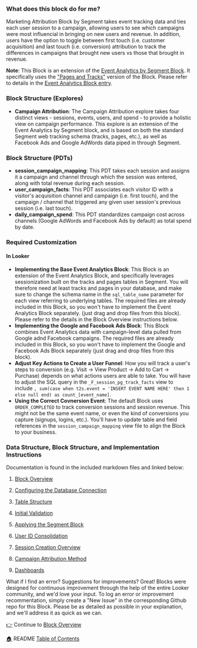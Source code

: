 ### What does this block do for me?
Marketing Attribution Block by Segment takes event tracking data and ties each user session to a campaign, allowing users to see which campaigns were most influencial in bringing on new users and revenue. In addition, users have the option to toggle between first touch (i.e. customer acquisition) and last touch (i.e. conversion) attribution to track the differences in campaigns that brought new users vs those that brought in revenue.

**Note**: This Block is an extension of the [Event Analytics by Segment Block](https://looker.com/platform/blocks/source/event-analytics-by-segment). It specifically uses the ["Pages and Tracks"](https://github.com/llooker/segment_bigquery/blob/master/_5_applying_the_segment_block.md) version of the Block. Please refer to details in the [Event Analytics Block entry](https://github.com/llooker/segment_bigquery).

### Block Structure (Explores)
* **Campaign Attribution**: The Campaign Attribution explore takes four distinct views - sessions, events, users, and spend - to provide a holistic view on campaign performance. This explore is an extension of the Event Analytics by Segment block, and is based on both the standard Segment web tracking schema (tracks, pages, etc.), as well as Facebook Ads and Google AdWords data piped in through Segment.

### Block Structure (PDTs)
* **session_campaign_mapping**: This PDT takes each session and assigns it a campaign and channel through which the session was entered, along with total revenue during each session.
* **user_campaign_facts**: This PDT associates each visitor ID with a visitor's acquisition channel and campaign (i.e. first touch), and the campaign / channel that triggered any given user session's previous session (i.e. last touch).
* **daily_campaign_spend**: This PDT standardizes campaign cost across channels (Google AdWords and Facebook Ads by default) as total spend by date.

### Required Customization

#### In Looker
* **Implementing the Base Event Analytics Block**: This Block is an extension of the Event Analytics Block, and specifically leverages sessionization built on the tracks and pages tables in Segment. You will therefore need at least tracks and pages in your database, and make sure to change the schema name in the `sql_table_name` parameter for each view referring to underlying tables. The required files are already included in this Block, so you won't have to implement the Event Analytics Block separately. (just drag and drop files from this block). Please refer to the details in the Block Overview instructions below.
* **Implementing the Google and Facebook Ads Block**: This Block combines Event Analytics data with campaign-level data pulled from Google adnd Facebook campaigns. The required files are already included in this Block, so you won't have to implement the Google and Facebook Ads Block separately (just drag and drop files from this block).
* **Adjust Key Actions to Create a User Funnel**: How you will track a user's steps to conversion (e.g. Visit -> View Product -> Add to Cart -> Purchase) depends on what actions users are able to take. You will have to adjust the SQL query in the `_F_session_pg_track_facts` view to include `, sum(case when t2s.event = 'INSERT EVENT NAME HERE' then 1 else null end) as count_[event_name]`.
* **Using the Correct Covnersion Event**: The default Block uses `ORDER_COMPLETED` to track conversion sessions and session revenue. This might not be the same event name, or even the kind of conversions you capture (signups, logins, etc.). You'll have to update table and field references in the `session_campaign_mapping` view file to align the Block to your business.

### Data Structure, Block Structure, and Implementation Instructions ###
Documentation is found in the included markdown files and linked below:

1. [Block Overview](_1_block_overview.md)

1. [Configuring the Database Connection](_2_configuring_the_database_connection.md)

1. [Table Structure](_3_table_structure.md)

1. [Initial Validation](_4_initial_validation.md)

1. [Applying the Segment Block](_5_applying_the_segment_block.md)

1. [User ID Consolidation](_6_user_id_consolidation.md)

1. [Session Creation Overview](_7_session_creation_overview.md)

1. [Campaign Attribution Method](_8_campaign_attribution_modeling.md)

1. [Dashboards](_9_dashboards.md)

What if I find an error? Suggestions for improvements?
Great! Blocks were designed for continuous improvement through the help of the entire Looker community, and we'd love your input. To log an error or improvement recommentation, simply create a "New Issue" in the corresponding Github repo for this Block. Please be as detailed as possible in your explanation, and we'll address it as quick as we can.

[:point_right:](_1_block_overview.md) Continue to [Block Overview](_1_block_overview.md)

[:house:](README.md) README [Table of Contents](README.md)
